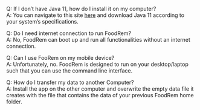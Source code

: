 <!-- markdownlint-disable-file first-line-h1 -->
Q: If I don’t have Java 11, how do I install it on my computer? <br>
A: You can navigate to this site [here](https://docs.oracle.com/en/java/javase/11/install/overview-jdk-installation.html#GUID-8677A77F-231A-40F7-98B9-1FD0B48C346A) and download Java 11 according to your system’s specifications.

Q: Do I need internet connection to run FoodRem? <br>
A: No, FoodRem can boot up and run all functionalities without an internet connection.

Q: Can I use FooRem on my mobile device?<br>
A: Unfortunately, no. FoodRem is designed to run on your desktop/laptop such that you can use the command line interface.

Q: How do I transfer my data to another Computer?<br>
A: Install the app on the other computer and overwrite the empty data file it creates with the file that contains the data of your previous FoodRem home folder.
